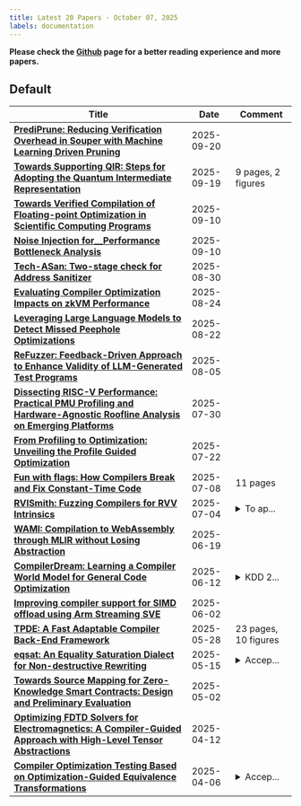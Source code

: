 ```yaml
---
title: Latest 20 Papers - October 07, 2025
labels: documentation
---
```

**Please check the [Github](https://github.com/ADNRs/arXivDaily) page for a better reading experience and more papers.**

## Default
| **Title** | **Date** | **Comment** |
| --- | --- | --- |
| **[PrediPrune: Reducing Verification Overhead in Souper with Machine Learning Driven Pruning](http://arxiv.org/abs/2509.16497v1)** | 2025-09-20 |  |
| **[Towards Supporting QIR: Steps for Adopting the Quantum Intermediate Representation](http://arxiv.org/abs/2411.18682v2)** | 2025-09-19 | 9 pages, 2 figures |
| **[Towards Verified Compilation of Floating-point Optimization in Scientific Computing Programs](http://arxiv.org/abs/2509.09019v1)** | 2025-09-10 |  |
| **[Noise Injection for__Performance Bottleneck Analysis](http://arxiv.org/abs/2509.08446v1)** | 2025-09-10 |  |
| **[Tech-ASan: Two-stage check for Address Sanitizer](http://arxiv.org/abs/2506.05022v4)** | 2025-08-30 |  |
| **[Evaluating Compiler Optimization Impacts on zkVM Performance](http://arxiv.org/abs/2508.17518v1)** | 2025-08-24 |  |
| **[Leveraging Large Language Models to Detect Missed Peephole Optimizations](http://arxiv.org/abs/2508.16125v1)** | 2025-08-22 |  |
| **[ReFuzzer: Feedback-Driven Approach to Enhance Validity of LLM-Generated Test Programs](http://arxiv.org/abs/2508.03603v1)** | 2025-08-05 |  |
| **[Dissecting RISC-V Performance: Practical PMU Profiling and Hardware-Agnostic Roofline Analysis on Emerging Platforms](http://arxiv.org/abs/2507.22451v1)** | 2025-07-30 |  |
| **[From Profiling to Optimization: Unveiling the Profile Guided Optimization](http://arxiv.org/abs/2507.16649v1)** | 2025-07-22 |  |
| **[Fun with flags: How Compilers Break and Fix Constant-Time Code](http://arxiv.org/abs/2507.06112v1)** | 2025-07-08 | 11 pages |
| **[RVISmith: Fuzzing Compilers for RVV Intrinsics](http://arxiv.org/abs/2507.03773v1)** | 2025-07-04 | <details><summary>To ap...</summary><p>To appear in ACM CCS 2025</p></details> |
| **[WAMI: Compilation to WebAssembly through MLIR without Losing Abstraction](http://arxiv.org/abs/2506.16048v1)** | 2025-06-19 |  |
| **[CompilerDream: Learning a Compiler World Model for General Code Optimization](http://arxiv.org/abs/2404.16077v3)** | 2025-06-12 | <details><summary>KDD 2...</summary><p>KDD 2025 camera-ready version with extended appendix. Code is available at https://github.com/thuml/CompilerDream</p></details> |
| **[Improving compiler support for SIMD offload using Arm Streaming SVE](http://arxiv.org/abs/2506.02233v1)** | 2025-06-02 |  |
| **[TPDE: A Fast Adaptable Compiler Back-End Framework](http://arxiv.org/abs/2505.22610v1)** | 2025-05-28 | 23 pages, 10 figures |
| **[eqsat: An Equality Saturation Dialect for Non-destructive Rewriting](http://arxiv.org/abs/2505.09363v2)** | 2025-05-15 | <details><summary>Accep...</summary><p>Accepted as workshop paper at the EGRAPHS 2025 workshop</p></details> |
| **[Towards Source Mapping for Zero-Knowledge Smart Contracts: Design and Preliminary Evaluation](http://arxiv.org/abs/2504.04322v4)** | 2025-05-02 |  |
| **[Optimizing FDTD Solvers for Electromagnetics: A Compiler-Guided Approach with High-Level Tensor Abstractions](http://arxiv.org/abs/2504.09118v1)** | 2025-04-12 |  |
| **[Compiler Optimization Testing Based on Optimization-Guided Equivalence Transformations](http://arxiv.org/abs/2504.04321v1)** | 2025-04-06 | <details><summary>Accep...</summary><p>Accepted by FSE-IVR 2025</p></details> |


